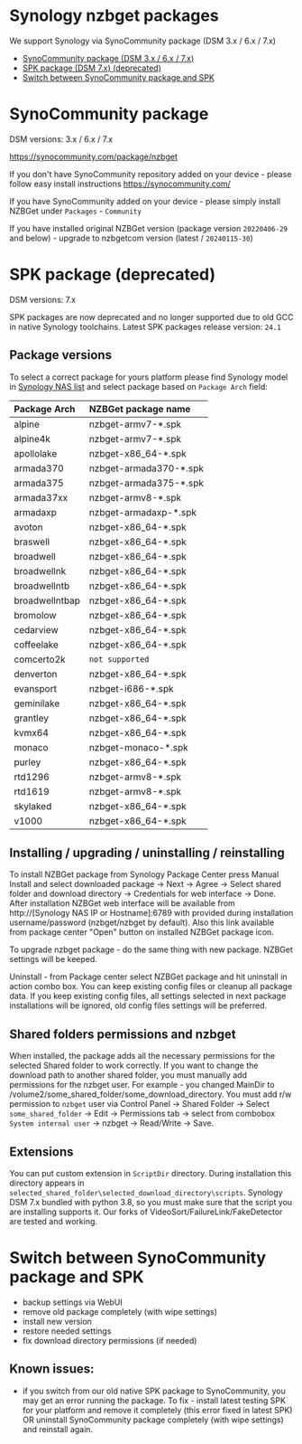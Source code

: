 # Synology nzbget packages

We support Synology via SynoCommunity package (DSM 3.x / 6.x / 7.x)

* [SynoCommunity package (DSM 3.x / 6.x / 7.x)](#synocommunity-package)
* [SPK package (DSM 7.x) (deprecated)](#spk-package-deprecated)
* [Switch between SynoCommunity package and SPK](#switch-between-synocommunity-package-and-spk)

# SynoCommunity package

DSM versions: 3.x / 6.x / 7.x

https://synocommunity.com/package/nzbget

If you don't have SynoCommunity repository added on your device - please follow easy install instructions https://synocommunity.com/

If you have SynoCommunity added on your device - please simply install NZBGet under `Packages` - `Community`

If you have installed original NZBGet version (package version `20220406-29` and below) - upgrade to nzbgetcom version (latest / `20240115-30`)

# SPK package (deprecated)

DSM versions: 7.x

SPK packages are now deprecated and no longer supported due to old GCC in native Synology toolchains. Latest SPK packages release version: `24.1`

## Package versions

To select a correct package for yours platform please find Synology model in [Synology NAS list](https://kb.synology.com/en-us/DSM/tutorial/What_kind_of_CPU_does_my_NAS_have) and select package based on `Package Arch` field:

| Package Arch   | NZBGet package name
|:---------------|:-
| alpine         | nzbget-armv7-*.spk
| alpine4k       | nzbget-armv7-*.spk
| apollolake     | nzbget-x86_64-*.spk
| armada370      | nzbget-armada370-*.spk
| armada375      | nzbget-armada375-*.spk
| armada37xx     | nzbget-armv8-*.spk
| armadaxp       | nzbget-armadaxp-*.spk
| avoton         | nzbget-x86_64-*.spk
| braswell       | nzbget-x86_64-*.spk
| broadwell      | nzbget-x86_64-*.spk
| broadwellnk    | nzbget-x86_64-*.spk
| broadwellntb   | nzbget-x86_64-*.spk
| broadwellntbap | nzbget-x86_64-*.spk
| bromolow       | nzbget-x86_64-*.spk
| cedarview      | nzbget-x86_64-*.spk
| coffeelake     | nzbget-x86_64-*.spk
| comcerto2k     | `not supported`
| denverton      | nzbget-x86_64-*.spk
| evansport      | nzbget-i686-*.spk
| geminilake     | nzbget-x86_64-*.spk
| grantley       | nzbget-x86_64-*.spk
| kvmx64         | nzbget-x86_64-*.spk
| monaco         | nzbget-monaco-*.spk
| purley         | nzbget-x86_64-*.spk
| rtd1296        | nzbget-armv8-*.spk
| rtd1619        | nzbget-armv8-*.spk
| skylaked       | nzbget-x86_64-*.spk
| v1000          | nzbget-x86_64-*.spk

## Installing / upgrading / uninstalling / reinstalling

To install NZBGet package from Synology Package Center press Manual Install and select downloaded package -> Next -> Agree -> Select shared folder and download directory -> Credentials for web interface -> Done.
After installation NZBGet web interface will be available from http://[Synology NAS IP or Hostname]:6789 with provided during installation username/password (nzbget/nzbget by default). Also this link available from package center "Open" button on installed NZBGet package icon.

To upgrade nzbget package - do the same thing with new package. NZBGet settings will be keeped.

Uninstall - from Package center select NZBGet package and hit uninstall in action combo box. You can keep existing config files or cleanup all package data. If you keep existing config files, all settings selected in next package installations will be ignored, old config files settings will be preferred.

## Shared folders permissions and nzbget

When installed, the package adds all the necessary permissions for the selected Shared folder to work correctly. If you want to change the download path to another shared folder, you must manually add permissions for the nzbget user. For example - you changed MainDir to /volume2/some_shared_folder/some_download_directory. You must add r/w permission to `nzbget` user via Control Panel -> Shared Folder -> Select `some_shared_folder` -> Edit -> Permissions tab -> select from combobox `System internal user` -> nzbget -> Read/Write -> Save.

## Extensions

You can put custom extension in `ScriptDir` directory. During installation this directory appears in `selected_shared_folder\selected_download_directory\scripts`. Synology DSM 7.x bundled with python 3.8, so you must make sure that the script you are installing supports it. Our forks of VideoSort/FailureLink/FakeDetector are tested and working.

# Switch between SynoCommunity package and SPK

- backup settings via WebUI
- remove old package completely (with wipe settings)
- install new version
- restore needed settings
- fix download directory permissions (if needed)

## Known issues:

- if you switch from our old native SPK package to SynoCommunity, you may get an error running the package. To fix - install latest testing SPK for your platform and remove it completely (this error fixed in latest SPK) OR uninstall SynoCommunity package completely (with wipe settings) and reinstall again.
